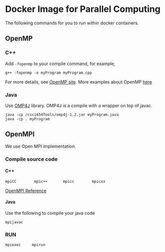 # Docker Image for Parallel Computing

The following commands for you to run within docker containers.

## OpenMP

### C++
Add ```-fopenmp``` to your compile command, for example,
```
g++ -fopenmp -o myProgram myProgram.cpp
``` 

For more details, see [OpenMP site](https://www.openmp.org/resources/openmp-compilers-tools/).
More examples about OpenMP [here](https://bisqwit.iki.fi/story/howto/openmp/)

### Java
Use [OMP4J](http://www.omp4j.org) library. OMP4J is a compile with a wrapper on top of javac. 
```
java -cp /csci654Tools/omp4j-1.2.jar myProgram.java
java -cp . myProgram
```



## OpenMPI
We use Open MPI implementation. 

### Compile source code

#### C++
```
mpiCC        mpic++       mpicc        mpicxx 
```

[OpenMPI Reference](https://www.open-mpi.org/doc/current/)


#### Java
Use the following to compile your java code
```
mpijavac
```

### RUN
```
mpiexec     mpirun
```
